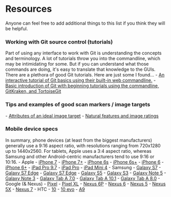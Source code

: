 <h1>Resources</h1>
Anyone can feel free to add additional things to this list if you think they will be helpful.

<h3>Working with Git source control (tutorials)</h3>
Part of using any interface to work with Git is understanding the concepts and terminology. A lot of tutorials throw you into the commandline, which may be intimidating for some. But if you can understand what those commands are doing, it's easy to translate that knowledge to the GUIs. There are a plethora of good Git tutorials. Here are just some I found...
 - <a href="https://www.codeschool.com/courses/try-git">An interactive tutorial of Git basics using their built-in web commandline.</a>
 - <a href="https://reganmusic.wordpress.com/2016/07/12/what-is-git/">Basic introduction of Git with beginning tutorials using the commandline, GitKraken, and TortoiseGit</a>

<h3>Tips and examples of good scan markers / image targets</h3>
 - <a href="https://library.vuforia.com/articles/Best_Practices/Attributes-of-an-Ideal-Image-Target">Attributes of an ideal image target</a>
 - <a href="https://library.vuforia.com/articles/Solution/Natural-Features-and-Ratings">Natural features and image ratings</a>

<h3>Mobile device specs</h3>
In summary, phone devices (at least from the biggest manufacturers) generally use a 9:16 aspect ratio,  with resolutions ranging from 720x1280 up to 1440x2560. For tablets, Apple uses a 3:4 aspect ratio, whereas Samsung and other Android-centric manufacturers tend to use 9:16 or 10:16.
 - Apple
   - <a href="http://www.gsmarena.com/apple_iphone_7-8064.php">iPhone 7</a>
   - <a href="http://www.gsmarena.com/apple_iphone_7_plus-8065.php">iPhone 7+</a>
   - <a href="http://www.gsmarena.com/apple_iphone_6s-7242.php">iPhone 6s</a>
   - <a href="http://www.gsmarena.com/apple_iphone_6s_plus-7243.php">iPhone 6s+</a>
   - <a href="http://www.gsmarena.com/apple_iphone_6-6378.php">iPhone 6</a>
   - <a href="http://www.gsmarena.com/apple_iphone_6_plus-6665.php">iPhone 6+</a>
   - <a href="http://www.gsmarena.com/apple_ipad_pro_9_7-7984.php">iPad Pro 9.7</a>
   - <a href="http://www.gsmarena.com/apple_ipad_pro-7562.php">iPad Pro</a>
   - <a href="http://www.gsmarena.com/apple_ipad_mini_4-7561.php">iPad Mini 4</a>
 - Samsung
   - <a href="http://www.gsmarena.com/samsung_galaxy_s7-7821.php">Galaxy S7</a>
   - <a href="http://www.gsmarena.com/samsung_galaxy_s7_edge-7945.php">Galaxy S7 Edge</a>
   - <a href="http://www.gsmarena.com/samsung_galaxy_s7_edge-7945.php">Galaxy S7 Edge</a>
   - <a href="http://www.gsmarena.com/samsung_galaxy_s5-6033.php">Galaxy S5</a>
   - <a href="http://www.gsmarena.com/samsung_i9300_galaxy_s_iii-4238.php">Galaxy S3</a>
   - <a href="http://www.gsmarena.com/samsung_galaxy_note5-7431.php">Galaxy Note 5</a>
   - <a href="http://www.gsmarena.com/samsung_galaxy_note_3-5665.php">Galaxy Note 3</a>
   - <a href="http://www.gsmarena.com/samsung_galaxy_tab_a_7_0_(2016)-7880.php">Galaxy Tab A 7.0</a>
   - <a href="http://www.gsmarena.com/samsung_galaxy_tab_a_10_1_(2016)-8090.php">Galaxy Tab A 10.1</a>
   - <a href="http://www.gsmarena.com/samsung_galaxy_tab_a_8_0-7121.php">Galaxy Tab A 8.0</a>
 - Google (& Nexus)
   - <a href="http://www.gsmarena.com/google_pixel-8346.php">Pixel</a>
   - <a href="http://www.gsmarena.com/google_pixel_xl-8345.php">Pixel XL</a>
   - <a href="http://www.gsmarena.com/huawei_nexus_6p-7588.php">Nexus 6P</a>
   - <a href="http://www.gsmarena.com/motorola_nexus_6-6604.php">Nexus 6</a>
   - <a href="http://www.gsmarena.com/lg_nexus_5-5705.php">Nexus 5</a>
   - <a href="http://www.gsmarena.com/lg_nexus_5x-7556.php">Nexus 5X</a>
   - <a href="http://www.gsmarena.com/asus_google_nexus_7_(2013)-5600.php">Nexus 7</a>
 - HTC
   - <a href="http://www.gsmarena.com/htc_10-7884.php">10</a>
   - <a href="http://www.gsmarena.com/htc_10_evo-8404.php">10 evo</a>
   - <a href="http://www.gsmarena.com/htc_one_a9-7576.php">A9</a>